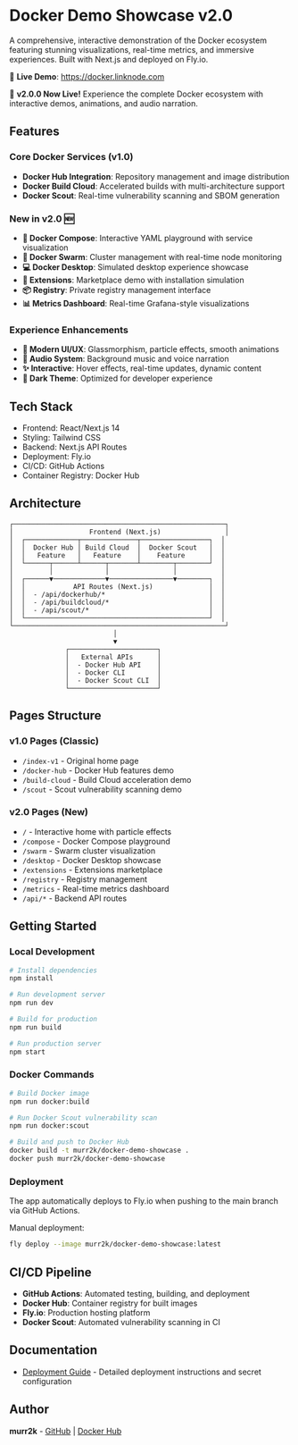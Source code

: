 # Docker Demo Showcase v2.0

A comprehensive, interactive demonstration of the Docker ecosystem featuring stunning visualizations, real-time metrics, and immersive experiences. Built with Next.js and deployed on Fly.io.

🚀 **Live Demo**: https://docker.linknode.com

🎉 **v2.0.0 Now Live!** Experience the complete Docker ecosystem with interactive demos, animations, and audio narration.

## Features

### Core Docker Services (v1.0)
- **Docker Hub Integration**: Repository management and image distribution
- **Docker Build Cloud**: Accelerated builds with multi-architecture support
- **Docker Scout**: Real-time vulnerability scanning and SBOM generation

### New in v2.0 🆕
- **🎼 Docker Compose**: Interactive YAML playground with service visualization
- **🐝 Docker Swarm**: Cluster management with real-time node monitoring
- **💻 Docker Desktop**: Simulated desktop experience showcase
- **🧩 Extensions**: Marketplace demo with installation simulation
- **📦 Registry**: Private registry management interface
- **📊 Metrics Dashboard**: Real-time Grafana-style visualizations

### Experience Enhancements
- **🎨 Modern UI/UX**: Glassmorphism, particle effects, smooth animations
- **🎵 Audio System**: Background music and voice narration
- **✨ Interactive**: Hover effects, real-time updates, dynamic content
- **🌙 Dark Theme**: Optimized for developer experience

## Tech Stack

- Frontend: React/Next.js 14
- Styling: Tailwind CSS
- Backend: Next.js API Routes
- Deployment: Fly.io
- CI/CD: GitHub Actions
- Container Registry: Docker Hub

## Architecture

```
┌─────────────────────────────────────────────────────┐
│                   Frontend (Next.js)                │
│  ┌─────────────┬──────────────┬─────────────────┐  │
│  │  Docker Hub │ Build Cloud  │  Docker Scout   │  │
│  │   Feature   │   Feature    │    Feature      │  │
│  └──────┬──────┴──────┬───────┴────────┬────────┘  │
│         │             │                │           │
│  ┌──────▼─────────────▼────────────────▼────────┐  │
│  │            API Routes (Next.js)              │  │
│  │  - /api/dockerhub/*                          │  │
│  │  - /api/buildcloud/*                         │  │
│  │  - /api/scout/*                              │  │
│  └──────────────────────────────────────────────┘  │
└─────────────────────────────────────────────────────┘
                          │
                          ▼
              ┌──────────────────────┐
              │   External APIs      │
              │  - Docker Hub API    │
              │  - Docker CLI        │
              │  - Docker Scout CLI  │
              └──────────────────────┘
```

## Pages Structure

### v1.0 Pages (Classic)
- `/index-v1` - Original home page
- `/docker-hub` - Docker Hub features demo
- `/build-cloud` - Build Cloud acceleration demo
- `/scout` - Scout vulnerability scanning demo

### v2.0 Pages (New)
- `/` - Interactive home with particle effects
- `/compose` - Docker Compose playground
- `/swarm` - Swarm cluster visualization
- `/desktop` - Docker Desktop showcase
- `/extensions` - Extensions marketplace
- `/registry` - Registry management
- `/metrics` - Real-time metrics dashboard
- `/api/*` - Backend API routes

## Getting Started

### Local Development

```bash
# Install dependencies
npm install

# Run development server
npm run dev

# Build for production
npm run build

# Run production server
npm start
```

### Docker Commands

```bash
# Build Docker image
npm run docker:build

# Run Docker Scout vulnerability scan
npm run docker:scout

# Build and push to Docker Hub
docker build -t murr2k/docker-demo-showcase .
docker push murr2k/docker-demo-showcase
```

### Deployment

The app automatically deploys to Fly.io when pushing to the main branch via GitHub Actions.

Manual deployment:
```bash
fly deploy --image murr2k/docker-demo-showcase:latest
```

## CI/CD Pipeline

- **GitHub Actions**: Automated testing, building, and deployment
- **Docker Hub**: Container registry for built images
- **Fly.io**: Production hosting platform
- **Docker Scout**: Automated vulnerability scanning in CI

## Documentation

- [Deployment Guide](docs/DEPLOYMENT.md) - Detailed deployment instructions and secret configuration

## Author

**murr2k** - [GitHub](https://github.com/murr2k) | [Docker Hub](https://hub.docker.com/u/murr2k)